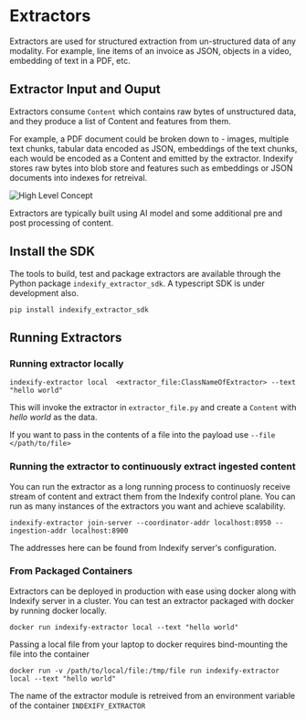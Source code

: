 # Extractors

Extractors are used for structured extraction from un-structured data of any modality. For example, line items of an invoice as JSON, objects in a video, embedding of text in a PDF, etc. 

## Extractor Input and Ouput 

Extractors consume `Content` which contains raw bytes of unstructured data, and they produce a list of Content and features from them. 

For example, a PDF document could be broken down to - images, multiple text chunks, tabular data encoded as JSON, embeddings of the text chunks, each would be encoded as a Content and emitted by the extractor. Indexify stores raw bytes into blob store and features such as embeddings or JSON documents into indexes for retreival. 

![High Level Concept](../images/Content_AI_Content.png)

Extractors are typically built using AI model and some additional pre and post processing of content.

## Install the SDK 
The tools to build, test and package extractors are available through the Python package `indexify_extractor_sdk`. A typescript SDK is under development also. 

```shell
pip install indexify_extractor_sdk
```

## Running Extractors

### Running extractor locally
```shell
indexify-extractor local  <extractor_file:ClassNameOfExtractor> --text "hello world"
```
This will invoke the extractor in `extractor_file.py` and create a `Content` with *hello world* as the data.

If you want to pass in the contents of a file into the payload use `--file </path/to/file>`

### Running the extractor to continuously extract ingested content
You can run the extractor as a long running process to continuosly receive stream of content and extract them from the Indexify control plane. You can run as many instances of the extractors you want and achieve scalability.
```shell
indexify-extractor join-server --coordinator-addr localhost:8950 --ingestion-addr localhost:8900
```
The addresses here can be found from Indexify server's configuration.

### From Packaged Containers

Extractors can be deployed in production with ease using docker along with Indexify server in a cluster. You can test an extractor packaged with docker by running docker locally.
```shell
docker run indexify-extractor local --text "hello world"
```

Passing a local file from your laptop to docker requires bind-mounting the file into the container 
```shell
docker run -v /path/to/local/file:/tmp/file run indexify-extractor local --text "hello world"
```
The name of the extractor module is retreived from an environment variable of the container `INDEXIFY_EXTRACTOR`